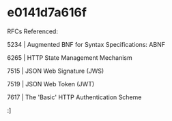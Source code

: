 # e0141d7a616f

RFCs Referenced:

5234 | Augmented BNF for Syntax Specifications: ABNF

6265 | HTTP State Management Mechanism

7515 | JSON Web Signature (JWS)

7519 | JSON Web Token (JWT)

7617 | The 'Basic' HTTP Authentication Scheme



:]
